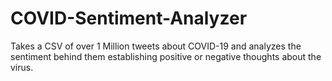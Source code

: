 # COVID-Sentiment-Analyzer
Takes a CSV of over 1 Million tweets about COVID-19 and analyzes the sentiment behind them establishing positive or negative thoughts about the virus.
